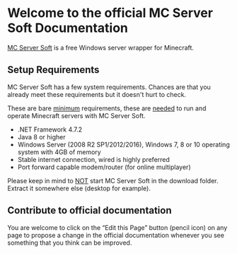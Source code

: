 # Welcome to the official MC Server Soft Documentation

[MC Server Soft](https://www.mcserversoft.com/) is a free Windows server wrapper for Minecraft.

## Setup Requirements

MC Server Soft has a few system requirements. Chances are that you already meet these requirements but it doesn't hurt to check.

These are bare <u>minimum</u> requirements, these are <u>needed</u> to run and operate Minecraft servers with MC Server Soft.

*   .NET Framework 4.7.2
*   Java 8 or higher
*   Windows Server (2008 R2 SP1/2012/2016), Windows 7, 8 or 10 operating system with 4GB of memory
*   Stable internet connection, wired is highly preferred
*   Port forward capable modem/router (for online multiplayer)

Please keep in mind to <u>NOT</u> start MC Server Soft in the download folder. Extract it somewhere else (desktop for example).

## Contribute to official documentation

You are welcome to click on the “Edit this Page” button (pencil icon) on any page to propose a change in the official documentation whenever you see something that you think can be improved.
